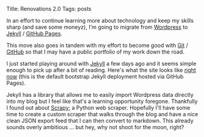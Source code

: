 Title: Renovations 2.0
Tags: posts

In an effort to continue learning more about technology and keep my skills
sharp (and save some moneyz), I'm going to migrate from
[Wordpress](https://wordpress.org/) to [Jekyll](//jekyllrb.com/) / [GitHub
Pages](//pages.github.com/).



This move also goes in tandem with my effort to become good with
[Git](https://www.git-scm.com/) / [GitHub](//github.com/) so that I may have a
public portfolio of my work down the road.



I just started playing around with [Jekyll](//jekyllrb.com/) a few days ago
and it seems simple enough to pick up after a bit of reading. Here's what the
site looks like [right now](https://gdelgado14.github.io/) (this is the
default bootstrap Jekyll deployment hosted via GitHub Pages).



Jekyll has a library that allows me to easily import Wordpress data directly
into my blog but I feel like that's a learning opportunity foregone.
Thankfully I found out about [Scrapy](//scrapy.org/); a Python web scraper.
Hopefully I'll have some time to create a custom scraper that walks through
the blog and have a nice clean JSON export feed that I can then convert to
markdown. This already sounds overly ambitious ... but hey, why not shoot for
the moon, right?

